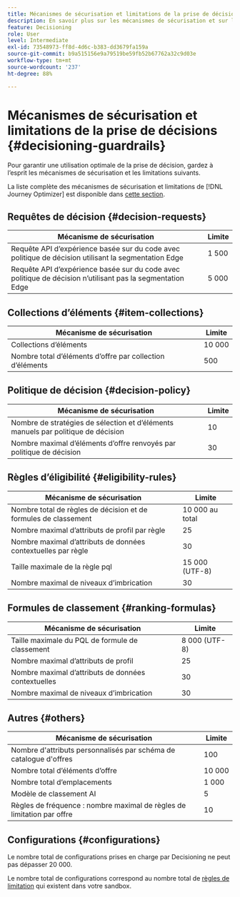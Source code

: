 ```yaml
---
title: Mécanismes de sécurisation et limitations de la prise de décisions
description: En savoir plus sur les mécanismes de sécurisation et sur les limitations de la prise de décisions
feature: Decisioning
role: User
level: Intermediate
exl-id: 73548973-ff8d-4d6c-b383-dd3679fa159a
source-git-commit: b9a515156e9a79519be59fb52b67762a32c9d03e
workflow-type: tm+mt
source-wordcount: '237'
ht-degree: 88%

---
```


# Mécanismes de sécurisation et limitations de la prise de décisions {#decisioning-guardrails}

Pour garantir une utilisation optimale de la prise de décision, gardez à l’esprit les mécanismes de sécurisation et les limitations suivants.

La liste complète des mécanismes de sécurisation et limitations de [!DNL Journey Optimizer] est disponible dans [cette section](../start/guardrails.md).

## Requêtes de décision {#decision-requests}

| Mécanisme de sécurisation | Limite |
| ------- | ------- |
| Requête API d’expérience basée sur du code avec politique de décision utilisant la segmentation Edge | 1 500 |
| Requête API d’expérience basée sur du code avec politique de décision n’utilisant pas la segmentation Edge | 5 000 |

## Collections d’éléments {#item-collections}

| Mécanisme de sécurisation | Limite |
| ------- | ------- |
| Collections d’éléments | 10 000 |
| Nombre total d’éléments d’offre par collection d’éléments | 500 |

## Politique de décision {#decision-policy}

| Mécanisme de sécurisation | Limite |
| ------- | ------- |
| Nombre de stratégies de sélection et d’éléments manuels par politique de décision | 10 |
| Nombre maximal d’éléments d’offre renvoyés par politique de décision | 30 |

## Règles d’éligibilité {#eligibility-rules}

| Mécanisme de sécurisation | Limite |
| ------- | ------- |
| Nombre total de règles de décision et de formules de classement | 10 000 au total |
| Nombre maximal d’attributs de profil par règle | 25 |
| Nombre maximal d’attributs de données contextuelles par règle | 30 |
| Taille maximale de la règle pql | 15 000 (UTF-8) |
| Nombre maximal de niveaux d’imbrication | 30 |

## Formules de classement {#ranking-formulas}

| Mécanisme de sécurisation | Limite |
| ------- | ------- |
| Taille maximale du PQL de formule de classement | 8 000 (UTF-8) |
| Nombre maximal d’attributs de profil | 25 |
| Nombre maximal d’attributs de données contextuelles | 30 |
| Nombre maximal de niveaux d’imbrication | 30 |

## Autres {#others}

| Mécanisme de sécurisation | Limite |
| ------- | ------- |
| Nombre d&#39;attributs personnalisés par schéma de catalogue d&#39;offres | 100 |
| Nombre total d’éléments d’offre | 10 000 |
| Nombre total d’emplacements | 1 000 |
| Modèle de classement AI | 5 |
| Règles de fréquence : nombre maximal de règles de limitation par offre | 10 |

## Configurations  {#configurations}

Le nombre total de configurations prises en charge par Decisioning ne peut pas dépasser 20 000.

Le nombre total de configurations correspond au nombre total de [règles de limitation](items.md#capping) qui existent dans votre sandbox.
